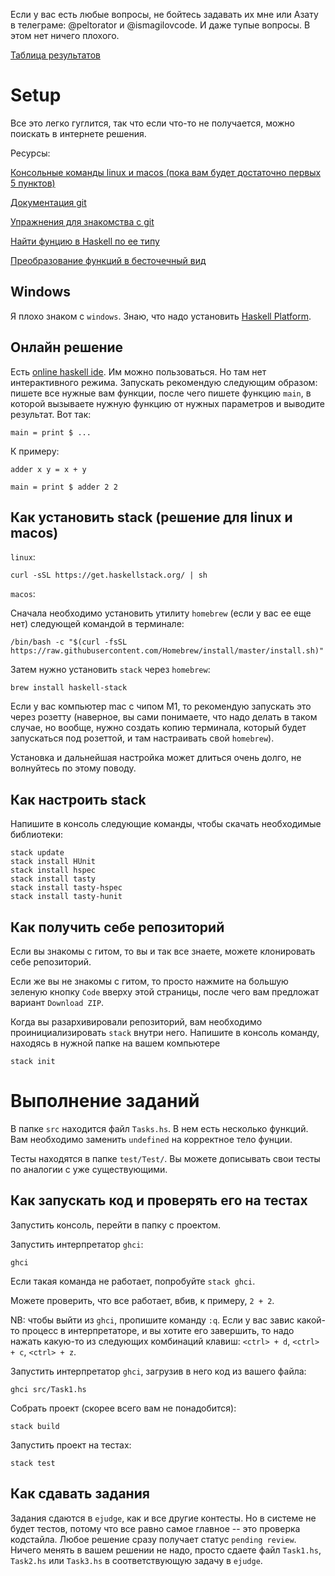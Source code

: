 Если у вас есть любые вопросы, не бойтесь задавать их мне или Азату в телеграме: @peltorator и @ismagilovcode. И даже тупые вопросы. В этом нет ничего плохого.

[Таблица результатов](https://docs.google.com/spreadsheets/d/1A8Fnmksnk_1XNDi7NWF6d9PUVuEA60NJl1NgLANrb1k/edit?usp=sharing)

# Setup

Все это легко гуглится, так что если что-то не получается, можно поискать в интернете решения.

Ресурсы:

[Консольные команды linux и macos (пока вам будет достаточно первых 5 пунктов)](https://omgubuntu.ru/basic-linux-commands-for-beginners/)

[Документация git](https://git-scm.com/book/ru/v2)

[Упражнения для знакомства с git](https://gitexercises.fracz.com/)

[Найти фунцию в Haskell по ее типу](https://hoogle.haskell.org/)

[Преобразование функций в бесточечный вид](http://pointfree.io/)

## Windows

Я плохо знаком с `windows`. Знаю, что надо установить [Haskell Platform](https://www.haskell.org/platform/).

## Онлайн решение

Есть [online haskell ide](https://rextester.com/l/haskell_online_compiler). Им можно пользоваться. Но там нет интерактивного режима. Запускать рекомендую следующим образом: пишете все нужные вам функции, после чего пишете функцию `main`, в которой вызываете нужную функцию от нужных параметров и выводите результат. Вот так:

```
main = print $ ...
```

К примеру:

```
adder x y = x + y

main = print $ adder 2 2
```

## Как установить stack (решение для linux и macos)

`linux`:

```
curl -sSL https://get.haskellstack.org/ | sh
```

`macos`:

Сначала необходимо установить утилиту `homebrew` (если у вас ее еще нет) следующей командой в терминале:

```
/bin/bash -c "$(curl -fsSL https://raw.githubusercontent.com/Homebrew/install/master/install.sh)"
```

Затем нужно установить `stack` через `homebrew`:

```
brew install haskell-stack
```

Если у вас компьютер mac с чипом M1, то рекомендую запускать это через розетту (наверное, вы сами понимаете, что надо делать в таком случае, но вообще, нужно создать копию терминала, который будет запускаться под розеттой, и там настраивать свой `homebrew`).

Установка и дальнейшая настройка может длиться очень долго, не волнуйтесь по этому поводу.

## Как настроить stack

Напишите в консоль следующие команды, чтобы скачать необходимые библиотеки:

```
stack update
stack install HUnit
stack install hspec
stack install tasty
stack install tasty-hspec
stack install tasty-hunit
```

## Как получить себе репозиторий

Если вы знакомы с гитом, то вы и так все знаете, можете клонировать себе репозиторий.

Если же вы не знакомы с гитом, то просто нажмите на большую зеленую кнопку `Code` вверху этой страницы, после чего вам предложат вариант `Download ZIP`.

Когда вы разархивировали репозиторий, вам необходимо проинициализировать `stack` внутри него.
Напишите в консоль команду, находясь в нужной папке на вашем компьютере

```
stack init
```

# Выполнение заданий

В папке `src` находится файл `Tasks.hs`.
В нем есть несколько функций. Вам необходимо заменить `undefined` на корректное тело фунции.

Тесты находятся в папке `test/Test/`. Вы можете дописывать свои тесты по аналогии с уже существующими.

## Как запускать код и проверять его на тестах

Запустить консоль, перейти в папку с проектом.

Запустить интерпретатор `ghci`:

```
ghci
```

Если такая команда не работает, попробуйте `stack ghci`.

Можете проверить, что все работает, вбив, к примеру, `2 + 2`.

NB: чтобы выйти из `ghci`, пропишите команду `:q`.
Если у вас завис какой-то процесс в интерпретаторе, и вы хотите его завершить, то надо нажать какую-то из следующих комбинаций клавиш:
`<ctrl> + d`, `<ctrl> + c`, `<ctrl> + z`.

Запустить интерпретатор `ghci`, загрузив в него код из вашего файла:

```
ghci src/Task1.hs
```

Собрать проект (скорее всего вам не понадобится):

```
stack build
```

Запустить проект на тестах:

```
stack test
```


## Как сдавать задания

Задания сдаются в `ejudge`, как и все другие контесты. Но в системе не будет тестов, потому что все равно самое главное -- это проверка кодстайла. Любое решение сразу получает статус `pending review`. Ничего менять в вашем решении не надо, просто сдаете файл `Task1.hs`, `Task2.hs` или `Task3.hs` в соответствующую задачу в `ejudge`.
